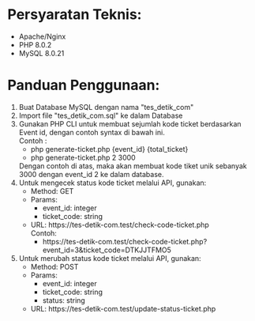 <h1>Persyaratan Teknis:</h1>
<ul>
    <li>Apache/Nginx</li>
    <li>PHP 8.0.2</li>
    <li>MySQL 8.0.21</li>
</ul>

<h1>Panduan Penggunaan:</h1>
<ol>
    <li>Buat Database MySQL dengan nama "tes_detik_com"</li>
    <li>Import file "tes_detik_com.sql" ke dalam Database</li>
    <li>
        Gunakan PHP CLI untuk membuat sejumlah kode ticket berdasarkan Event id, dengan contoh syntax di bawah ini.
        <div>Contoh :</div>
        <ul>
            <li>php generate-ticket.php {event_id} {total_ticket}</li>
            <li>php generate-ticket.php 2 3000</li>
        </ul>
        <div>Dengan contoh di atas, maka akan membuat kode tiket unik sebanyak 3000 dengan event_id 2 ke dalam database.</div>      
    </li>
    <li>
        Untuk mengecek status kode ticket melalui API, gunakan:
        <ul>
            <li>Method: GET</li>
            <li>Params:
                <ul>
                    <li>event_id: integer</li>
                    <li>ticket_code: string</li>
                </ul>
            </li>
            <li>
                URL: https://tes-detik-com.test/check-code-ticket.php
                <div>Contoh:</div>
                <ul>
                    <li>https://tes-detik-com.test/check-code-ticket.php?event_id=3&ticket_code=DTKJJTFMO5</li>
                </ul>
            </li>
        </ul>          
    </li>
    <li>
        Untuk merubah status kode ticket melalui API, gunakan:
        <ul>
            <li>Method: POST</li>
            <li>Params:
                <ul>
                    <li>event_id: integer</li>
                    <li>ticket_code: string</li>
                    <li>status: string</li>
                </ul>                  
            </li>
            <li>URL: https://tes-detik-com.test/update-status-ticket.php</li>
        </ul>
    </li>
</ol>